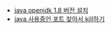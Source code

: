- [java openjdk 1.8 버전 설치](https://velog.io/@fromzoo/java-openjdk-1.8-%EB%B2%84%EC%A0%84-%EC%84%A4%EC%B9%98)
- [java 사용중인 포트 찾아서 kill하기](https://velog.io/@fromzoo/java-%EC%82%AC%EC%9A%A9%EC%A4%91%EC%9D%B8-%ED%8F%AC%ED%8A%B8-%EC%B0%BE%EC%95%84%EC%84%9C-kill%ED%95%98%EA%B8%B0)
